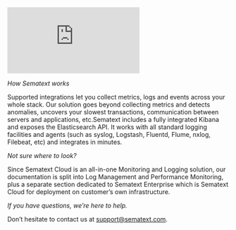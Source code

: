 <div class="video_container">
<iframe class="video" src="https://www.youtube.com/embed/fY-j6g_oTmA" frameborder="0" allowfullscreen=""></iframe>
</div>

*How Sematext works*

Supported integrations let you collect metrics, logs and events across your whole stack. Our solution goes beyond collecting metrics and detects anomalies, uncovers your slowest transactions, communication between servers and applications, etc.Sematext includes a fully integrated Kibana and exposes the Elasticsearch API. It works with all standard logging facilities and agents (such as syslog, Logstash, Fluentd, Flume, nxlog, Filebeat, etc) and integrates in minutes.


*Not sure where to look?*

Since Sematext Cloud is an all-in-one Monitoring and Logging solution, our documentation is split into Log Management and Performance Monitoring, plus a separate section dedicated to Sematext Enterprise which is Sematext Cloud for deployment on customer’s own infrastructure.

*If you have questions, we’re here to help.*


Don’t hesitate to contact us at [support@sematext.com](mailto:support@sematext.com).